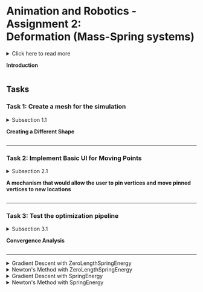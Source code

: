 # Animation and Robotics - Assignment 2: <br> Deformation (Mass-Spring systems)

<details>
<summary> Click here to read more

**Introduction**
</summary>

A mass-spring system is one of the simplest models for an elastic object, yet implementing a simulator for such a system provides a solid foundation for understanding more complex models. Most simulators rely on the same building blocks regardless of the model, making the transition to sophisticated models more about changing a few formulas.

In this assignment, you will implement a static mass-spring system simulation. Static here means the simulator will only compute the steady-state, motionless configuration. You will learn about the common classes used in simulation and create a minimal GUI for interacting with the simulator.

The initial code for the assignment comes with a few basic classes to help you organize. These types of classes are commonly found in simulator code, but other structures and variation exist. They are roughly divided to classes that are related to the definition of the mesh and its energies, and the solver, also called optimizer. If you inspect the code, you will see a class called `FEMMesh`, which stores the topology of the mesh and its rest pose X and can compute the energy (and gradient and Hessian) given a deformed pose x. The energy is computed by itereating over all of the elements (edge, triangles, etc.) and summing up all of their energies. The computation of energy of each element are delegated to a different class which inherits from an abstract ElementEnergy class. Instances of this class are expected to implement an `energy` method, and can optionally implement a gradient and Hessian methods. If the gradient and Hessian are not implemented, the computation fallsback on the base class' finite difference computation.

The solver is comprized of several methods. The most front-facing one is `optimize`, which iteratively calls `step` to improve the solution. `step` consists of a `SearchDirection` method, and a `LineSearch` method, both of which point to one of several options. In our case, `GradientDescent` and `Newton` are implemented for the `SearchDirection` and only `BacktrackingLineSearch` is implemented for the line search. The compute the search direction, the solver simply calls the energy, gradient and Hessian methods of the FEMMesh class, and updates the deformed pose accordingly, using the line search function to insure a decrease in every iteration.
</details>

## Tasks


### Task 1: Create a mesh for the simulation

<details>
<summary> Subsection 1.1

**Creating a Different Shape**
</summary>

**I created a donut shape instead of the original square mesh**

The donut shape is generated using two concentric circles:

an outer circle (radius = 1.4) and an inner circle (radius = 0.6). The vertices of both circles are created using polar coordinates:

<p align="center">
    <code>x = R ⋅ cos(θ), y = R ⋅ sin(θ)</code>
</p>

where <code>θ</code> is evenly spaced in <code>[0, 2π]</code>.

The `triangle` library is used to triangulate the combined circles, preserving the hole in the center to form the donut topology.

<figure>
      <img src="./screenshots/Doughnut.png" alt="Alt Text" width="550"/><br>
<figcaption>

donut shape

</figcaption>
</figure>

<figure>
      <img src="./screenshots/donut100.png" alt="Alt Text" width="550"/><br>
<figcaption>

donut shape with ~100 vertices

</figcaption>
</figure>

</details>

---

### Task 2: Implement Basic UI for Moving Points
<details>
<summary> Subsection 2.1

**A mechanism that would allow the user to pin vertices and move pinned vertices to new locations**
</summary>

- **Left click** on vertice -> a vertex is selected
  
- **Right click** and drag -> the vertex is dragged, its neighboring vertices are influenced based on their proximity to the dragged vertex


    - The neighbors (<code>x<sub>i</sub></code>) of the dragged vertex (<code>x<sub>dragged</sub></code>) are determined (<code>w<sub>i</sub></code>) using a **linear weighting function**, defined by a radius (<code>r</code>):

    <p align="center">
        <code>w<sub>i</sub> = max(0, 1 - ||x<sub>i</sub> - x<sub>dragged</sub>|| / r)</code>
    </p>



    - The displacement of the dragged vertex is applied to its neighbors, weighted by their distance to the dragged vertex.
        - Vertices closer to <code>x<sub>dragged</sub></code> are more affected by the displacement.
        - The influence decreases linearly with distance, becoming zero for vertices beyond the defined radius <code>r</code>.

<figure>
      <img src="./screenshots/2.gif" alt="Alt Text" width="550"/><br>
<figcaption>

Example with <code>r = 0.01</code>

</figcaption>
</figure>
</details>


---

### Task 3: Test the optimization pipeline

<details>
<summary> Subsection 3.1

**Convergence Analysis**
</summary>

**Note on Iterations:**  
Due to the rapid convergence of the methods, a single iteration was sufficient to achieve significant results.


| Key   | Method               | Energy Type             | Energy Before   | Gradient Norm   | Alpha (Step Size) | Energy After      | Observations                                                                 |
|-------|----------------------|-------------------------|-----------------|-----------------|-------------------|-------------------|----------------------------------------------------------------------------|
| **A** | Gradient Descent     | ZeroLengthSpringEnergy  | 123.961126      | 32.700981       | 1.000000          | 0.28, approx.    | Vertices moved toward the center of mass; rapid convergence.               |
| **B** | Newton's Method      | ZeroLengthSpringEnergy  | 448.880027      | 71.174854       | 1.000000          | 1.26, approx.    | More precise and stable than Gradient Descent due to the use of Hessian.   |
| **C** | Gradient Descent     | SpringEnergy            | 7910.613100     | 263.817378      | 1.000000          | Significant jump | Deformation was chaotic, indicating energy trying to preserve rest lengths. |
| **D** | Newton's Method      | SpringEnergy            | 30719.999005    | 551.224628      | 0.500000          | Moderate change  | Fast convergence but deformation exaggerated; more chaotic.                |

</details>

--- 

<details>

<summary> 
Gradient Descent with ZeroLengthSpringEnergy
</summary>

- **Description:**
  This method applies Gradient Descent to minimize the `ZeroLengthSpringEnergy`, which pulls all vertices toward the center of mass of the model. The energy is proportional to the distance of each vertex from the origin.
- **Expected Outcome:**
  - All vertices will move toward the center of mass in an organized and smooth manner.
  - The deformation will appear more stable and "elegant."
  - Pinned vertices will remain fixed in their positions.


<figcaption>

**no** pinned vertices

</figcaption>  
<figure>
      <img src="./screenshots/screenshot.png" alt="Alt Text" width="550"/><br>

</figure>


<figcaption>

**with** pinned vertices

</figcaption>
<figure>
      <img src="./screenshots/screenshot1.png" alt="Alt Text" width="550"/><br>

</figure>

</details>


<details>
<summary> 
Newton's Method with ZeroLengthSpringEnergy
</summary>

- **Description:**
  This method applies Newton's Method to minimize the `ZeroLengthSpringEnergy`. Using both the gradient and the Hessian, Newton's Method converges faster and more accurately than Gradient Descent.
- **Expected Outcome:**
  - Similar to `A`, vertices will contract toward the center of mass.
  - The deformation will remain stable and smooth.
  - The movement will converge faster compared to Gradient Descent.
  - Pinned vertices will remain fixed in their positions.


<figcaption>

**no** pinned vertices

</figcaption>  
<figure>
      <img src="./screenshots/screenshot2.png" alt="Alt Text" width="550"/><br>

</figure>


<figcaption>

**with pinned** vertices

</figcaption>
</figure>
<figure>
      <img src="./screenshots/screenshot3.png" alt="Alt Text" width="550"/><br>


</details>


<details>
<summary> 
Gradient Descent with SpringEnergy
</summary>

- **Description:**
  This method applies Gradient Descent to minimize the `SpringEnergy`, which includes a rest length for each vertex. The rest length ensures the mesh tries to maintain its original shape.
- **Expected Outcome:**
  - Vertices will move while attempting to preserve their relative positions based on the rest lengths of the mesh.
  - The deformation will appear more chaotic and less "elegant."
  - Pinned vertices will remain fixed, influencing the deformation.


<figcaption>

**no** pinned vertices

</figcaption>  
<figure>
      <img src="./screenshots/screenshot4.png" alt="Alt Text" width="550"/><br>

</figure>



<figcaption>

**with pinned** vertices

</figcaption>
<figure>
      <img src="./screenshots/screenshot5.png" alt="Alt Text" width="550"/><br>

</figure>

</details>



<details>
<summary> 
 Newton's Method with SpringEnergy
</summary>

- **Description:**
  This method applies Newton's Method to minimize the `SpringEnergy`. Using the Hessian matrix, this approach ensures faster and more precise convergence compared to Gradient Descent.
- **Expected Outcome:**
  - The mesh will attempt to maintain its original shape (rest lengths) while deforming.
  - The deformation will appear chaotic and more exaggerated compared to ZeroLengthSpringEnergy.
  - The process will converge faster compared to Gradient Descent.
  - Pinned vertices will remain fixed, and the overall deformation will be influenced by these constraints.

<figcaption>

**no** pinned vertices

</figcaption>  
<figure>
      <img src="./screenshots/screenshot6.png" alt="Alt Text" width="550"/><br>

</figure>


<figcaption>

**with** pinned vertices

</figcaption>
<figure>
      <img src="./screenshots/screenshot7.png" alt="Alt Text" width="550"/><br>

</figure>

</details>
 




